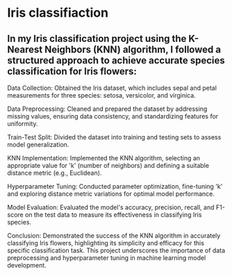 # Iris classifiaction
## In my Iris classification project using the K-Nearest Neighbors (KNN) algorithm, I followed a structured approach to achieve accurate species classification for Iris flowers:

 Data Collection:  Obtained the Iris dataset, which includes sepal and petal measurements for three species: setosa, versicolor, and virginica.

 Data Preprocessing: Cleaned and prepared the dataset by addressing missing values, ensuring data consistency, and standardizing features for uniformity.

 Train-Test Split: Divided the dataset into training and testing sets to assess model generalization.

 KNN Implementation: Implemented the KNN algorithm, selecting an appropriate value for 'k' (number of neighbors) and defining a suitable distance metric (e.g., Euclidean).

 Hyperparameter Tuning: Conducted parameter optimization, fine-tuning 'k' and exploring distance metric variations for optimal model performance.

Model Evaluation: Evaluated the model's accuracy, precision, recall, and F1-score on the test data to measure its effectiveness in classifying Iris species.

Conclusion: Demonstrated the success of the KNN algorithm in accurately classifying Iris flowers, highlighting its simplicity and efficacy for this specific classification task. This project underscores the importance of data preprocessing and hyperparameter tuning in machine learning model development.


